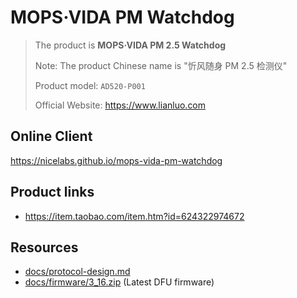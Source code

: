 # MOPS·VIDA PM Watchdog

> The product is **MOPS·VIDA PM 2.5 Watchdog**
>
> Note: The product Chinese name is "忻风随身 PM 2.5 检测仪"
>
> Product model: `AD520-P001`
>
> Official Website: <https://www.lianluo.com>

## Online Client

<https://nicelabs.github.io/mops-vida-pm-watchdog>

## Product links

- <https://item.taobao.com/item.htm?id=624322974672>

## Resources

- [docs/protocol-design.md](docs/protocol-design.md)
- [docs/firmware/3_16.zip](docs/firmware/3_16.zip) (Latest DFU firmware)
